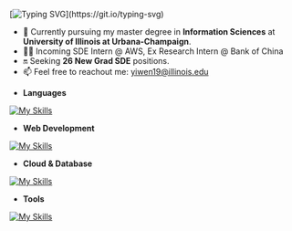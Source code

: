 [![Typing SVG](https://readme-typing-svg.demolab.com?font=Fira+Code&pause=1000&color=F7AFE9&width=435&lines=Hey+there!+I'm+Yiwen.;Welcome+to+my+Github!)](https://git.io/typing-svg)

- 🔅 Currently pursuing my master degree in **Information Sciences** at **University of Illinois at Urbana-Champaign**.
- 👩‍💻 Incoming SDE Intern @ AWS, Ex Research Intern @ Bank of China
- 🔛 Seeking **26 New Grad SDE** positions.
- 📫 Feel free to reachout me: [yiwen19@illinois.edu](mailto:yiwen19@illinois.edu)

<!---
Yvonnezhang924/Yvonnezhang924 is a ✨ special ✨ repository because its `README.md` (this file) appears on your GitHub profile.
You can click the Preview link to take a look at your changes.
--->

- **Languages**

[![My Skills](https://skillicons.dev/icons?i=java,py,c,cpp,js,ts,html,css,sql)](https://skillicons.dev)

- **Web Development**

[![My Skills](https://skillicons.dev/icons?i=react,express,nodejs,spring,hibernate)](https://skillicons.dev)

- **Cloud & Database**

[![My Skills](https://skillicons.dev/icons?i=aws,gcp,mysql,postgres,redis,mongodb)](https://skillicons.dev)

- **Tools**

[![My Skills](https://skillicons.dev/icons?i=linux,nginx,kafka,rabbitmq,jenkins,docker,git,postman)](https://skillicons.dev)
